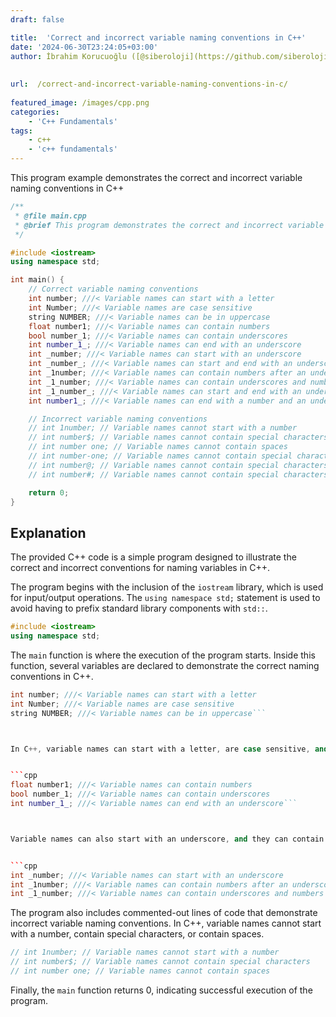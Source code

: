 ```yaml
---
draft: false

title:  'Correct and incorrect variable naming conventions in C++'
date: '2024-06-30T23:24:05+03:00'
author: İbrahim Korucuoğlu ([@siberoloji](https://github.com/siberoloji))
 
 
url:  /correct-and-incorrect-variable-naming-conventions-in-c/
 
featured_image: /images/cpp.png
categories:
    - 'C++ Fundamentals'
tags:
    - c++
    - 'c++ fundamentals'
---
```



This program example demonstrates the correct and incorrect variable naming conventions in C++


```cpp
/**
 * @file main.cpp
 * @brief This program demonstrates the correct and incorrect variable naming conventions in C++.
 */

#include <iostream>
using namespace std;

int main() {
    // Correct variable naming conventions
    int number; ///< Variable names can start with a letter
    int Number; ///< Variable names are case sensitive
    string NUMBER; ///< Variable names can be in uppercase
    float number1; ///< Variable names can contain numbers
    bool number_1; ///< Variable names can contain underscores
    int number_1_; ///< Variable names can end with an underscore
    int _number; ///< Variable names can start with an underscore
    int _number_; ///< Variable names can start and end with an underscore
    int _1number; ///< Variable names can contain numbers after an underscore
    int _1_number; ///< Variable names can contain underscores and numbers
    int _1_number_; ///< Variable names can start and end with an underscore and contain numbers
    int number1_; ///< Variable names can end with a number and an underscore

    // Incorrect variable naming conventions
    // int 1number; // Variable names cannot start with a number
    // int number$; // Variable names cannot contain special characters
    // int number one; // Variable names cannot contain spaces
    // int number-one; // Variable names cannot contain special characters
    // int number@; // Variable names cannot contain special characters
    // int number#; // Variable names cannot contain special characters

    return 0;
}
```



## Explanation 



The provided C++ code is a simple program designed to illustrate the correct and incorrect conventions for naming variables in C++.



The program begins with the inclusion of the `iostream` library, which is used for input/output operations. The `using namespace std;` statement is used to avoid having to prefix standard library components with `std::`.


```cpp
#include <iostream>
using namespace std;
```



The `main` function is where the execution of the program starts. Inside this function, several variables are declared to demonstrate the correct naming conventions in C++.


```cpp
int number; ///< Variable names can start with a letter
int Number; ///< Variable names are case sensitive
string NUMBER; ///< Variable names can be in uppercase```



In C++, variable names can start with a letter, are case sensitive, and can be in uppercase. They can also contain numbers and underscores. For example, `number1`, `number_1`, and `number_1_` are all valid variable names.


```cpp
float number1; ///< Variable names can contain numbers
bool number_1; ///< Variable names can contain underscores
int number_1_; ///< Variable names can end with an underscore```



Variable names can also start with an underscore, and they can contain numbers after an underscore. For instance, `_number`, `_1number`, and `_1_number` are all valid variable names.


```cpp
int _number; ///< Variable names can start with an underscore
int _1number; ///< Variable names can contain numbers after an underscore
int _1_number; ///< Variable names can contain underscores and numbers
```



The program also includes commented-out lines of code that demonstrate incorrect variable naming conventions. In C++, variable names cannot start with a number, contain special characters, or contain spaces.


```cpp
// int 1number; // Variable names cannot start with a number
// int number$; // Variable names cannot contain special characters
// int number one; // Variable names cannot contain spaces
```



Finally, the `main` function returns 0, indicating successful execution of the program.
